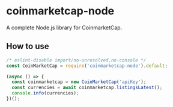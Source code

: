 # coinmarketcap-node

A complete Node.js library for CoinmarketCap.

## How to use

```javascript
/* eslint-disable import/no-unresolved,no-console */
const CoinMarketCap = require('coinmarketcap-node').default;

(async () => {
  const coinmarketcap = new CoinMarketCap('apiKey');
  const currencies = await coinmarketcap.listingsLatest();
  console.info(currencies);
})();
```
